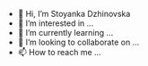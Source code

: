 - 👋 Hi, I’m Stoyanka Dzhinovska
- 👀 I’m interested in ...
- 🌱 I’m currently learning ...
- 💞️ I’m looking to collaborate on ...
- 📫 How to reach me ...
